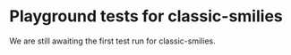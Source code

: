 # Playground tests for classic-smilies
We are still awaiting the first test run for classic-smilies.
